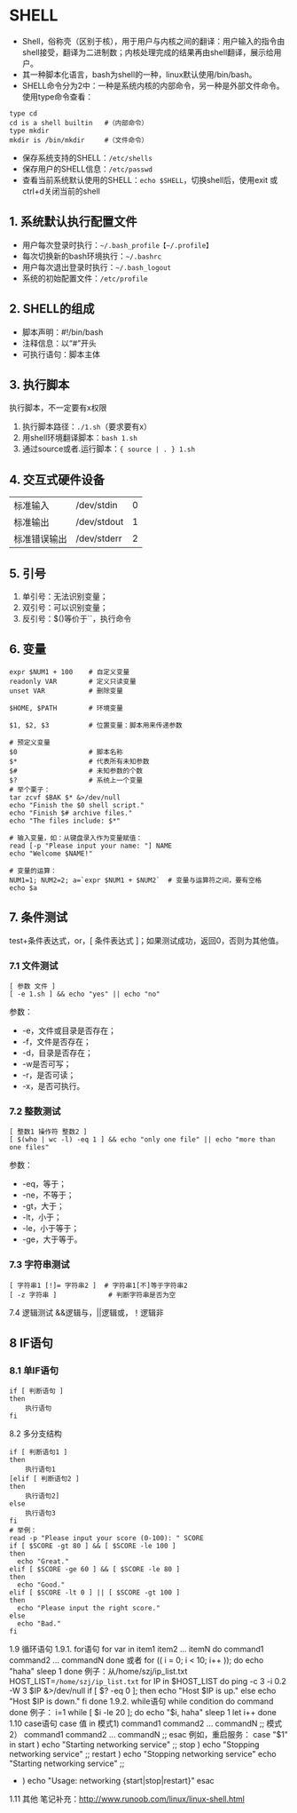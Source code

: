 # SHELL
* Shell，俗称壳（区别于核），用于用户与内核之间的翻译：用户输入的指令由shell接受，翻译为二进制数；内核处理完成的结果再由shell翻译，展示给用户。
* 其一种脚本化语言，bash为shell的一种，linux默认使用/bin/bash。
* SHELL命令分为2中：一种是系统内核的内部命令，另一种是外部文件命令。使用type命令查看：
```
type cd 
cd is a shell builtin   #（内部命令）
type mkdir
mkdir is /bin/mkdir     #（文件命令）
```
* 保存系统支持的SHELL：`/etc/shells`
* 保存用户的SHELL信息：`/etc/passwd`
* 查看当前系统默认使用的SHELL：`echo $SHELL`，切换shell后，使用exit 或ctrl+d关闭当前的shell
## 1. 系统默认执行配置文件
* 用户每次登录时执行：`~/.bash_profile【~/.profile】`
* 每次切换新的bash环境执行：`~/.bashrc`
* 用户每次退出登录时执行：`~/.bash_logout`
* 系统的初始配置文件：`/etc/profile`
## 2. SHELL的组成
* 脚本声明：#!/bin/bash
* 注释信息：以“#”开头
* 可执行语句：脚本主体
## 3. 执行脚本
执行脚本，不一定要有x权限
1. 执行脚本路径：`./1.sh`（要求要有x）
2. 用shell环境翻译脚本：`bash 1.sh`
3. 通过source或者.运行脚本：`{ source | . } 1.sh`
## 4. 交互式硬件设备
|  |  |  |
| ------------ | ------------ | ------------ |
| 标准输入 | /dev/stdin | 0 |
| 标准输出 | /dev/stdout | 1 |
| 标准错误输出 | /dev/stderr | 2 |
## 5. 引号
1. 单引号：无法识别变量；
2. 双引号：可以识别变量；
3. 反引号：$()等价于``，执行命令
## 6. 变量
```
expr $NUM1 + 100    # 自定义变量
readonly VAR        # 定义只读变量
unset VAR           # 删除变量

$HOME, $PATH        # 环境变量

$1, $2, $3          # 位置变量：脚本用来传递参数

# 预定义变量
$0                  # 脚本名称
$*                  # 代表所有未知参数
$#                  # 未知参数的个数
$?                  # 系统上一个变量
# 举个栗子：
tar zcvf $BAK $* &>/dev/null
echo "Finish the $0 shell script."
echo "Finish $# archive files."
echo "The files include: $*"

# 输入变量，如：从键盘录入作为变量赋值：
read [-p "Please input your name: "] NAME
echo "Welcome $NAME!"

# 变量的运算：
NUM1=1; NUM2=2; a=`expr $NUM1 + $NUM2`  # 变量与运算符之间，要有空格
echo $a
```
## 7. 条件测试
test+条件表达式，or，[ 条件表达式 ]；如果测试成功，返回0，否则为其他值。
### 7.1 文件测试
```
[ 参数 文件 ]
[ -e 1.sh ] && echo "yes" || echo "no"
```
参数：
* -e，文件或目录是否存在；
* -f，文件是否存在；
* -d，目录是否存在；
* -w是否可写；
* -r，是否可读；
* -x，是否可执行。
### 7.2 整数测试
```
[ 整数1 操作符 整数2 ]
[ $(who | wc -l) -eq 1 ] && echo "only one file" || echo "more than one files"
```
参数：
* -eq，等于；
* -ne，不等于；
* -gt，大于；
* -lt，小于；
* -le，小于等于；
* -ge，大于等于。
### 7.3 字符串测试
```
[ 字符串1 [!]= 字符串2 ]  # 字符串1[不]等于字符串2
[ -z 字符串 ]             # 判断字符串是否为空
```
7.4 逻辑测试
&&逻辑与，||逻辑或，！逻辑非
## 8 IF语句
### 8.1 单IF语句
```
if [ 判断语句 ]
then
    执行语句
fi
```
8.2 多分支结构
```
if [ 判断语句1 ]
then
    执行语句1
[elif [ 判断语句2 ]
then
    执行语句2]
else
    执行语句3
fi
# 举例：
read -p "Please input your score (0-100): " SCORE
if [ $SCORE -gt 80 ] && [ $SCORE -le 100 ]
then
  echo "Great."
elif [ $SCORE -ge 60 ] && [ $SCORE -le 80 ]
then
  echo "Good."
elif [ $SCORE -lt 0 ] || [ $SCORE -gt 100 ]
then
  echo "Please input the right score."
else 
  echo "Bad."
fi
```
1.9 循环语句
1.9.1.  for语句
for var in item1 item2 ... itemN
do
    command1
    command2
    ...
    commandN
done
或者
for (( i = 0; i < 10; i++ )); do
    echo "haha"
    sleep 1
done
例子：从/home/szj/ip_list.txt
HOST_LIST=`/home/szj/ip_list.txt`
for IP in $HOST_LIST
do
    ping -c 3 -i 0.2 -W 3 $IP &>/dev/null
    if [ $? -eq 0 ]; then
        echo "Host $IP is up."
    else
        echo "Host $IP is down."
    fi
done
1.9.2.  while语句
while condition
do
    command
done
例子：
i=1
while [ $i -le 20 ]; do
    echo "$i, haha"
    sleep 1
    let i++
done
1.10    case语句
case 值 in
模式1)
    command1
    command2
    ...
    commandN
    ;;
模式2）
    command1
    command2
    ...
    commandN
    ;;
esac
例如，重启服务：
case "$1" in
  start )
    echo "Starting networking service"
    ;;
  stop ) 
    echo "Stopping networking service"
    ;;
  restart )
    echo "Stopping networking service"
    echo "Starting networking service"
    ;;
  * )
    echo "Usage: networking {start|stop|restart}"
esac

1.11    其他
笔记补充：http://www.runoob.com/linux/linux-shell.html


